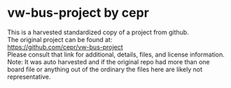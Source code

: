 
# vw-bus-project by cepr  
This is a harvested standardized copy of a project from github.  
The original project can be found at:  
https://github.com/cepr/vw-bus-project  
Please consult that link for additional, details, files, and license information.  
Note: It was auto harvested and if the original repo had more than one board file or anything out of the ordinary the files here are likely not representative.  
    